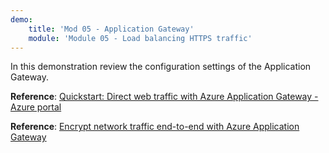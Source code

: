 ```yaml
---
demo:
    title: 'Mod 05 - Application Gateway'
    module: 'Module 05 - Load balancing HTTPS traffic'
---
```

In this demonstration review the configuration settings of the Application Gateway.

**Reference**: [Quickstart: Direct web traffic with Azure Application Gateway - Azure portal](https://learn.microsoft.com/en-us/azure/application-gateway/quick-create-portal?source=recommendations)

**Reference**: [Encrypt network traffic end-to-end with Azure Application Gateway](https://github.com/MicrosoftDocs/mslearn-end-to-end-encryption-with-app-gateway)
